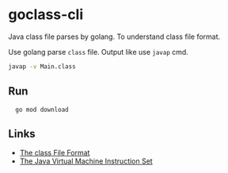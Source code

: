 # goclass-cli

Java class file parses by golang. To understand class file format.

Use golang parse `class` file. Output like use `javap` cmd.

```sh
javap -v Main.class
```

## Run

```shell script
  go mod download  
```
## Links

- [The class File Format](https://docs.oracle.com/javase/specs/jvms/se8/html/jvms-4.html)
- [The Java Virtual Machine Instruction Set](https://docs.oracle.com/javase/specs/jvms/se8/html/jvms-6.html)